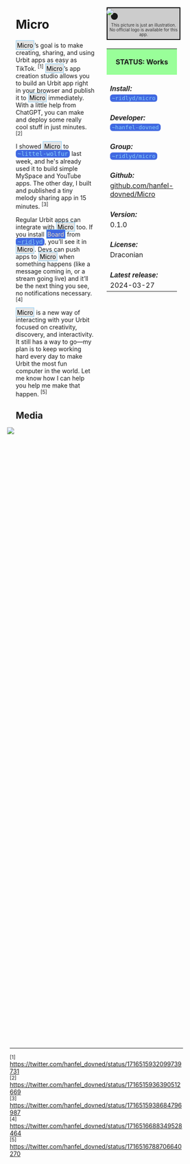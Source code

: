 <style>
	/* %wiki restyling */
.page a{display: inline-block;color: white;border: 1px solid black;margin-right: 6px;padding: 5px;background-color:#3366cc;border-radius:7px;}#page-title{display:none;}.sidebar{margin-right:-20px;padding-top:180px;background-image: url("https://i.imgur.com/enNS7bT.png");background-repeat:no-repeat;background-position-x:53%}#global-menu{border:2px solid cadetblue;}#global-menu a{display:block;margin-bottom:6px;}h1{font-size:2em;margin-top:0em}footer{text-align:left}
	/* Tooltip */
.tooltip {position: relative;display: inline-block;border-bottom: 1px dotted black;}
.tooltip .tooltiptext {visibility: hidden;width: 120px;background-color: black;color: #fff;text-align: center;padding: 5px 0;border-radius: 6px;
position: absolute;z-index: 1;}
.tooltip:hover .tooltiptext {visibility: visible;}
.logo {margin-top:-20px;margin-bottom:30px;margin-left:0px;box-shadow: 10px 10px;border-radius:30px;}
	/* Flexbox */
* {box-sizing: border-box;} body {margin: 0;} #main {display: flex;min-height: calc(100vh - 40vh);} #main > article {flex: 1;} #main > nav, #main > aside {flex: 0 0 20vw;} #main > nav {order: -1;} header{padding: 0em;} footer, article, nav, aside {padding: 1em;}
	/* Urmanac */
.urlink{display:inline-block;padding:1px 4px 1px 4px;font-family:monospace;color:LightSkyBlue; background:RoyalBlue;border-radius:6px;} .wlink{background-color: royalblue;border-radius: 0px;padding: 2px 2px 1px 2px;border: solid 1px lightskyblue;color: wheat;} .xlink{background-color: rgba(130, 130, 130, 20%);border-radius: 0px;padding: 2px 2px 1px 2px;border: solid 1px lightskyblue;color: black;} h5{margin-bottom:-1em;font-family:sans-serif}
img {max-width:100%;} .avator {border-radius:100px;width:48px;margin-right: 15px;} .tweet-wrap {max-width:490px;background: #fff;margin: 0 auto;margin-top: 50px;border-radius:3px;padding: 20px 30px 20px 10px;border-bottom: 1px solid #e6ecf0;border-top: 1px solid #e6ecf0;}.tweet-header {display: flex;align-items:flex-start;font-size:14px;}
.tweet-header-info {font-weight:bold;} .tweet-header-info span {color:#657786;font-weight:normal;margin-left: 5px;} .tweet-header-info p {font-weight:normal;margin-top: 5px;} .tweet-img-wrap {padding-left: 60px;}
</style>
<link href="https://fonts.googleapis.com/css?family=Asap" rel="stylesheet">
<link href="https://fonts.googleapis.com/css?family=Roboto" rel="stylesheet">



<div id="main"><article>

# Micro

<span class="xlink">Micro</span>’s goal is to make creating, sharing, and using Urbit apps as easy as TikTok. <sup>[1]</sup> <span class="xlink">Micro</span>’s app creation studio allows you to build an Urbit app right in your browser and publish it to <span class="xlink">Micro</span> immediately. With a little help from ChatGPT, you can make and deploy some really cool stuff in just minutes. <sup>[2]</sup>

I showed <span class="xlink">Micro</span> to <span class="urlink">~littel-wolfur</span> last week, and he's already used it to build simple MySpace and YouTube apps. The other day, I built and published a tiny melody sharing app in 15 minutes. <sup>[3]</sup>

Regular Urbit apps can integrate with <span class="xlink">Micro</span> too. If you install <a class="wlink">Board</a> from <span class="urlink">~ridlyd</span>, you’ll see it in <span class="xlink">Micro</span>. Devs can push apps to <span class="xlink">Micro</span> when something happens (like a message coming in, or a stream going live) and it’ll be the next thing you see, no notifications necessary. <sup>[4]</sup>

<span class="xlink">Micro</span> is a new way of interacting with your Urbit focused on creativity, discovery, and interactivity. It still has a way to go—my plan is to keep working hard every day to make Urbit the most fun computer in the world. Let me know how I can help you help me make that happen. <sup>[5]</sup>

## Media

<img src="https://i.imgur.com/KYdSosz.png" style="margin-left:-20px;margin-top:-10px;max-width:320px">

<img src="https://i.imgur.com/9trMN0k.png" style="margin-left:-20px;margin-top:-10px;max-width:320px">

</article><aside>

<img src="https://i.imgur.com/PxfviuM.png" class="logo">

<div style="color:333333;background-color:#cccccc;text-align:center;border: 2px solid black;margin:-5em 0em 2em 0em;padding:3.5em 0.1em 0.5em 0.1em;width:105%;display:flex;flex-wrap:wrap;font-size:0.70em;">This picture is just an illustration. No official logo is available for this app.</div>

<table style="width:100%">
  <tr><th style="background-color:#99ff99">

STATUS: Works

</th></tr>
  <tr><td>
	<h5>  Install: </h5><br><span class="urlink"> ~ridlyd/micro </span>
  </td></tr>

  <tr><td>
	<h5>   Developer: </h5><br><span class="urlink"> ~hanfel-dovned </span>
  </td></tr>

  <tr><td>
	<h5>  Group: </h5><br><span class="urlink"> ~ridlyd/micro </span>
  </td></tr>

  <tr><td>
	<h5>  Github: </h5><br> <a href="https://github.com/hanfel-dovned/Micro">github.com/hanfel-dovned/Micro</a>
  </td></tr>

  <tr><td>
	<h5>  Version: </h5><br> 0.1.0
  </td></tr>

  <tr><td>
	<h5>  License: </h5><br> Draconian
  </td></tr>

  <tr><td>
	<h5>  Latest release: </h5><br> 2024-03-27
  </td></tr>

</table> 

</aside></div>

---------------------------------

<sup>[1]</sup> https://twitter.com/hanfel_dovned/status/1716515932099739731<br>
<sup>[2]</sup> https://twitter.com/hanfel_dovned/status/1716515936390512669 <br>
<sup>[3]</sup> https://twitter.com/hanfel_dovned/status/1716515938684796987 <br>
<sup>[4]</sup> https://twitter.com/hanfel_dovned/status/1716516688349528464 <br>
<sup>[5]</sup> https://twitter.com/hanfel_dovned/status/1716516788706640270

